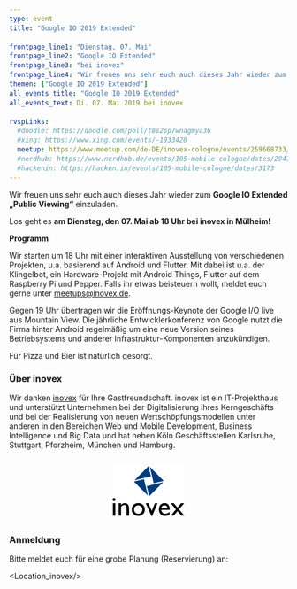 ```yaml
---
type: event
title: "Google IO 2019 Extended"

frontpage_line1: "Dienstag, 07. Mai"
frontpage_line2: "Google IO Extended"
frontpage_line3: "bei inovex"
frontpage_line4: "Wir freuen uns sehr euch auch dieses Jahr wieder zum <strong>Google IO Extended „Public Viewing“</strong> zu <strong><a href='https://www.inovex.de/'>inovex</a></strong> einzuladen. Wir starten um 18 Uhr mit einer interaktiven Ausstellung von verschiedenen Projekten, u.a. basierend auf Android und Flutter. Mit dabei ist u.a. der Klingelbot, ein Hardware-Projekt mit Android Things, Flutter auf dem Raspberry Pi und Pepper. Ab 19 Uhr übertragen wir die Eröffnungs-Keynote der Google I/O live aus Mountain View."
themen: ["Google IO 2019 Extended"]
all_events_title: "Google IO 2019 Extended"
all_events_text: Di. 07. Mai 2019 bei inovex

rvspLinks:
  #doodle: https://doodle.com/poll/t8s2sp7wnagmya36
  #xing: https://www.xing.com/events/-1933428
  meetup: https://www.meetup.com/de-DE/inovex-cologne/events/259668733/
  #nerdhub: https://www.nerdhub.de/events/105-mobile-cologne/dates/29471
  #hackenin: https://hacken.in/events/105-mobile-cologne/dates/3173
---
```


Wir freuen uns sehr euch auch dieses Jahr wieder zum
**Google IO Extended „Public Viewing“** einzuladen.

Los geht es **am Dienstag, den 07. Mai ab 18 Uhr bei inovex in Mülheim!**

**Programm**

Wir starten um 18 Uhr mit einer interaktiven Ausstellung von verschiedenen Projekten, u.a. basierend auf Android und Flutter. Mit dabei ist u.a. der Klingelbot, ein Hardware-Projekt mit Android Things, Flutter auf dem Raspberry Pi und Pepper. Falls ihr etwas beisteuern wollt, meldet euch gerne unter meetups@inovex.de.

Gegen 19 Uhr übertragen wir die Eröffnungs-Keynote der Google I/O live aus Mountain View. Die jährliche Entwicklerkonferenz von Google nutzt die Firma hinter Android regelmäßig um eine neue Version seines Betriebsystems und anderer Infrastruktur-Komponenten anzukündigen.

Für Pizza und Bier ist natürlich gesorgt.

### Über inovex

Wir danken <a href="https://www.inovex.de/">inovex</a> für Ihre Gastfreundschaft.
inovex ist ein IT-Projekthaus und unterstützt Unternehmen bei der
Digitalisierung ihres Kerngeschäfts und bei der Realisierung von
neuen Wertschöpfungsmodellen unter anderen in den Bereichen
Web und Mobile Development, Business Intelligence und Big Data
und hat neben Köln Geschäftsstellen Karlsruhe, Stuttgart, Pforzheim, München und Hamburg.

<p style="text-align: center; margin-top: 30px; margin-bottom: 30px;">
    <a href="https://www.inovex.de/"><img src="/static/images/inovex.svg" alt="inovex" width="130" height="90" /></a>
</p>

### Anmeldung

Bitte meldet euch für eine grobe Planung (Reservierung) an: <RegisterLinks />

<Location_inovex/>
